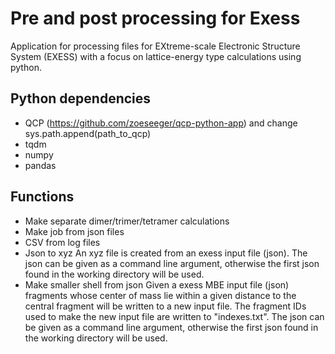# Pre and post processing for Exess 
Application for processing files for EXtreme-scale Electronic Structure System (EXESS) with a focus on lattice-energy type calculations using python.

## Python dependencies
- QCP (https://github.com/zoeseeger/qcp-python-app) and change sys.path.append(path_to_qcp)
- tqdm
- numpy
- pandas

## Functions
- Make separate dimer/trimer/tetramer calculations
- Make job from json files
- CSV from log files
- Json to xyz
An xyz file is created from an exess input file (json). The json can be given as a command line argument, otherwise the first json found in the working directory will be used.
- Make smaller shell from json
Given a exess MBE input file (json) fragments whose center of mass lie within a given distance to the central fragment will be written to a new input file. The fragment IDs used to make the new input file are written to "indexes.txt". The json can be given as a command line argument, otherwise the first json found in the working directory will be used.
